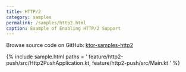 ```yaml
---
title: HTTP/2
category: samples
permalink: /samples/http2.html
caption: Example of Enabling HTTP/2 Support
---
```


Browse source code on GitHub: [ktor-samples-http2](https://github.com/ktorio/ktor-samples/blob/master/feature/http2-push)

{% include sample.html paths = '
    feature/http2-push/src/Http2PushApplication.kt,
    feature/http2-push/src/Main.kt
' %}
